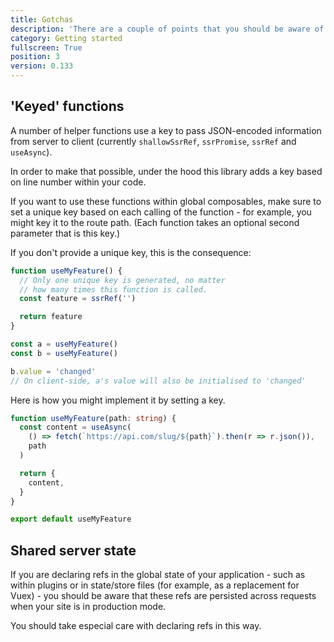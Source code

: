 ```yaml
---
title: Gotchas
description: 'There are a couple of points that you should be aware of when using `@nuxtjs/composition-api`.'
category: Getting started
fullscreen: True
position: 3
version: 0.133
---
```


## **'Keyed' functions**

A number of helper functions use a key to pass JSON-encoded information from server to client (currently `shallowSsrRef`, `ssrPromise`, `ssrRef` and `useAsync`).

In order to make that possible, under the hood this library adds a key based on line number within your code.

If you want to use these functions within global composables, make sure to set a unique key based on each calling of the function - for example, you might key it to the route path. (Each function takes an optional second parameter that is this key.)

If you don't provide a unique key, this is the consequence:

```ts
function useMyFeature() {
  // Only one unique key is generated, no matter
  // how many times this function is called.
  const feature = ssrRef('')

  return feature
}

const a = useMyFeature()
const b = useMyFeature()

b.value = 'changed'
// On client-side, a's value will also be initialised to 'changed'
```

Here is how you might implement it by setting a key.

```ts
function useMyFeature(path: string) {
  const content = useAsync(
    () => fetch(`https://api.com/slug/${path}`).then(r => r.json()),
    path
  )

  return {
    content,
  }
}

export default useMyFeature
```

## **Shared server state**

If you are declaring refs in the global state of your application - such as within plugins or in state/store files (for example, as a replacement for Vuex) - you should be aware that these refs are persisted across requests when your site is in production mode.

You should take especial care with declaring refs in this way.
